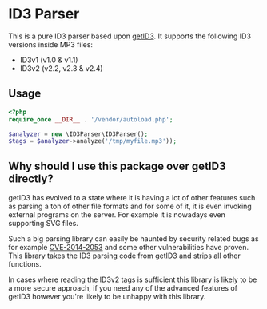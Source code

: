 # ID3 Parser

This is a pure ID3 parser based upon [getID3](https://github.com/JamesHeinrich/getID3). It supports the following ID3
versions inside MP3 files:

- ID3v1 (v1.0 & v1.1)
- ID3v2 (v2.2, v2.3 & v2.4)

## Usage

```php
<?php
require_once __DIR__ . '/vendor/autoload.php';

$analyzer = new \ID3Parser\ID3Parser();
$tags = $analyzer->analyze('/tmp/myfile.mp3'));
```

## Why should I use this package over getID3 directly?

getID3 has evolved to a state where it is having a lot of other features such as parsing a ton of other file formats and
for some of it, it is even invoking external programs on the server. For example it is nowadays even supporting SVG files.

Such a big parsing library can easily be haunted by security related bugs as for example [CVE-2014-2053](https://cve.mitre.org/cgi-bin/cvename.cgi?name=CVE-2014-2053)
and some other vulnerabilities have proven. This library takes the ID3 parsing code from getID3 and strips all other
functions.

In cases where reading the ID3v2 tags is sufficient this library is likely to be a more secure approach, if you need any
of the advanced features of getID3 however you're likely to be unhappy with this library.
